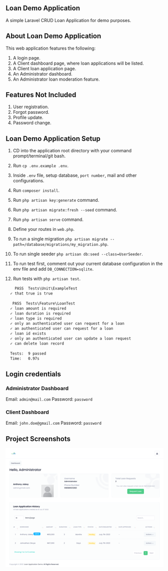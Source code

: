 ## Loan Demo Application

A simple Laravel CRUD Loan Application for demo purposes.

## About Loan Demo Application

This web application features the following:

1. A login page.
2. A Client dashboard page, where loan applications will be listed.
3. A Client loan application page.
4. An Administrator dashboard.
5. An Administrator loan moderation feature.

## Features Not Included

1. User registration.
2. Forgot password.
3. Profile update.
4. Password change.

## Loan Demo Application Setup

1. CD into the application root directory with your command prompt/terminal/git bash.

2. Run `cp .env.example .env`.

3. Inside `.env` file, setup database, `port number`, mail and other configurations.

4. Run `composer install`.

5. Run `php artisan key:generate` command.

6. Run `php artisan migrate:fresh --seed` command.

7. Run `php artisan serve` command.

8. Define your routes in `web.php`.

9. To run a single migration `php artisan migrate --path=/database/migrations/my_migration.php`.

10. To run single seeder `php artisan db:seed --class=UserSeeder`.
    
11. To run test first, comment out your current database configuration in the env file and add `DB_CONNECTION=sqlite`.

12. Run tests with `php artisan test`.

```
    PASS  Tests\Unit\ExampleTest
  ✓ that true is true

   PASS  Tests\Feature\LoanTest
  ✓ loan amount is required
  ✓ loan duration is required
  ✓ loan type is required
  ✓ only an authenticated user can request for a loan
  ✓ an authenticated user can request for a loan
  ✓ loan id exists
  ✓ only an authenticated user can update a loan request
  ✓ can delete loan record

  Tests:  9 passed
  Time:   0.97s
```

## Login credentials

### Administrator Dashboard

Email: `admin@mail.com`
Password: `password`

### Client Dashboard

Email: `john.doe@gmail.com`
Password: `password`

## Project Screenshots

![Screenshot 1](images/screen-1.png)
